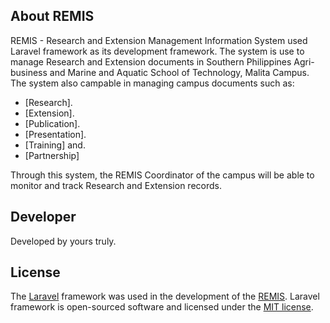 ## About REMIS

REMIS - Research and Extension Management Information System used Laravel framework as its development framework. The system is use to manage Research and Extension documents 
in Southern Philippines Agri-business and Marine and Aquatic School of Technology, Malita Campus.
The system also campable in managing campus documents such as:

- [Research].
- [Extension].
- [Publication].
- [Presentation].
- [Training] and.
- [Partnership]

Through this system, the REMIS Coordinator of the campus will be able to monitor and track 
Research and Extension records.


## Developer
Developed by yours truly.


## License
The [Laravel](https://laravel.com) framework was used in the development of the 
[REMIS](https://www.remis.dpanel.site). Laravel framework is open-sourced software and licensed under the [MIT license](https://opensource.org/licenses/MIT).
